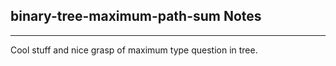 <h2>binary-tree-maximum-path-sum Notes</h2><hr>Cool stuff and nice grasp of maximum type question in tree. 